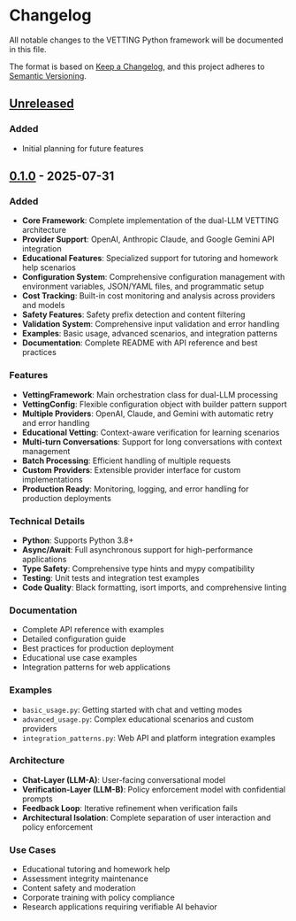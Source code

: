 # Changelog

All notable changes to the VETTING Python framework will be documented in this file.

The format is based on [Keep a Changelog](https://keepachangelog.com/en/1.0.0/),
and this project adheres to [Semantic Versioning](https://semver.org/spec/v2.0.0.html).

## [Unreleased]

### Added
- Initial planning for future features

## [0.1.0] - 2025-07-31

### Added
- **Core Framework**: Complete implementation of the dual-LLM VETTING architecture
- **Provider Support**: OpenAI, Anthropic Claude, and Google Gemini API integration
- **Educational Features**: Specialized support for tutoring and homework help scenarios
- **Configuration System**: Comprehensive configuration management with environment variables, JSON/YAML files, and programmatic setup
- **Cost Tracking**: Built-in cost monitoring and analysis across providers and models
- **Safety Features**: Safety prefix detection and content filtering
- **Validation System**: Comprehensive input validation and error handling
- **Examples**: Basic usage, advanced scenarios, and integration patterns
- **Documentation**: Complete README with API reference and best practices

### Features
- **VettingFramework**: Main orchestration class for dual-LLM processing
- **VettingConfig**: Flexible configuration object with builder pattern support
- **Multiple Providers**: OpenAI, Claude, and Gemini with automatic retry and error handling
- **Educational Vetting**: Context-aware verification for learning scenarios
- **Multi-turn Conversations**: Support for long conversations with context management
- **Batch Processing**: Efficient handling of multiple requests
- **Custom Providers**: Extensible provider interface for custom implementations
- **Production Ready**: Monitoring, logging, and error handling for production deployments

### Technical Details
- **Python**: Supports Python 3.8+
- **Async/Await**: Full asynchronous support for high-performance applications
- **Type Safety**: Comprehensive type hints and mypy compatibility
- **Testing**: Unit tests and integration test examples
- **Code Quality**: Black formatting, isort imports, and comprehensive linting

### Documentation
- Complete API reference with examples
- Detailed configuration guide
- Best practices for production deployment
- Educational use case examples
- Integration patterns for web applications

### Examples
- `basic_usage.py`: Getting started with chat and vetting modes
- `advanced_usage.py`: Complex educational scenarios and custom providers  
- `integration_patterns.py`: Web API and platform integration examples

### Architecture
- **Chat-Layer (LLM-A)**: User-facing conversational model
- **Verification-Layer (LLM-B)**: Policy enforcement model with confidential prompts
- **Feedback Loop**: Iterative refinement when verification fails
- **Architectural Isolation**: Complete separation of user interaction and policy enforcement

### Use Cases
- Educational tutoring and homework help
- Assessment integrity maintenance
- Content safety and moderation
- Corporate training with policy compliance
- Research applications requiring verifiable AI behavior

[Unreleased]: https://github.com/hichipli/vetting-python/compare/v0.1.0...HEAD
[0.1.0]: https://github.com/hichipli/vetting-python/releases/tag/v0.1.0
